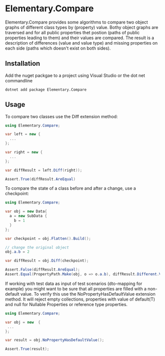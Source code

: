 # Elementary.Compare

Elementary.Compare provides some algorithms to compare two object graphs of different class types by (property) value. Bothy object graphs are traversed and for all public properties thet postion (paths of public properties leading to them) and their values are compared. The result is a description of differences (value and value type) and missing properties on each side (paths which doesn't exist on both sides). 

## Installation

Add the nuget packgae to a project using Visual Studio or the dot net commandline

```
dotnet add package Elementary.Compare
```
## Usage

To compare two classes use the Diff extension method:

```C#
using Elementary.Compare;

var left = new {
  ...
};

var right = new {
  ...
};

var diffResult = left.Diff(right));

Assert.True(diffResult.AreEqual)
```

To compare the state of a class before and after a change, use a checkpoint:

```C#
using Elementary.Compare;

var obj = new Data{
  a = new SubData {
    b = 1
  }
};

var checkpoint = obj.Flatten().Build();

// change the original object
obj.a.b = 2

var diffResult = obj.Diff(checkpoint);

Assert.False(diffResult.AreEqual);
Assert.Equal(PropertyPath.Make(obj, o => o.a.b), diffResult.Different.Values.Single());
```

If working with test data as input of test scenarios (dto-mapping for example) you might want to be sure that all properties are filled with a non-default value. To verify this use the NoPropertyHasDefaultValue extension method. It will reject empty collections, properties with value of default(T) and null for Nullable<T> Properties or reference type properties.
  
```C#
using Elementary.Compare;

var obj = new  {
 ...
};

var result = obj.NoPropertyHasDefaultValue();

Assert.True(result);
```
 
